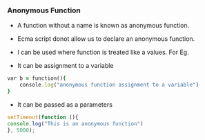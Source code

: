 ### Anonymous Function
- A function without a name is known as anonymous function.
- Ecma script donot allow us to declare an anonymous function.
- I can be used where function is treated like a values.
For Eg. 

- It can be assignment to a variable 
```rb
var b = function(){
	console.log("anonymous function assignment to a variable")
}
```

- It can be passed as a parameters
```js
setTimeout(function (){
console.log("This is an anonymous function")
}, 5000);
```